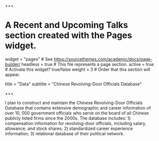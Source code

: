 +++
# A Recent and Upcoming Talks section created with the Pages widget.

widget = "pages" # See https://sourcethemes.com/academic/docs/page-builder/
headless = true  # This file represents a page section.
active = true  # Activate this widget? true/false
weight = 3 # Order that this section will appear.

title = "Data"
subtitle = "Chinese Revolving-Door Officials Database"

+++

I plan to construct and maintain the Chinese Revolving-Door Officials Database that contains extensive demographic and career information of over 10, 000 government officials who serve on the board of all Chinese publicly listed firms since the 2000s. The database includes: 1) compensation information for revolving-door officials, including salary, allowance, and stock shares; 2) standardized career experience information; 3) relational database of their political network.
